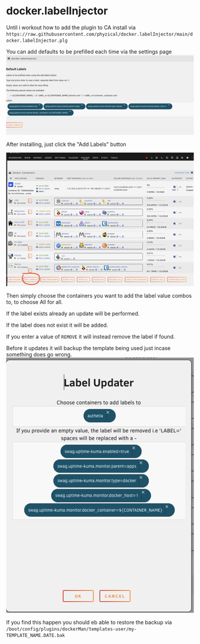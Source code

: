 # docker.labelInjector

Until i workout how to add the plugin to CA install via `https://raw.githubusercontent.com/phyzical/docker.labelInjector/main/docker.labelInjector.plg`

You can add defaults to be prefilled each time via the settings page
![settings](images/settings.png)

After installing, just click the "Add Labels" button

![button](images/button.png)

Then simply choose the containers you want to add the label value combos to, to choose All for all.

If the label exists already an update will be performed.

If the label does not exist it will be added.

If you enter a value of `REMOVE` it will instead remove the label if found.

Before it updates it will backup the template being used just incase something does go wrong.
![form](images/form.png)

If you find this happen you should eb able to restore the backup via `/boot/config/plugins/dockerMan/templates-user/my-TEMPLATE_NAME.DATE.bak`
